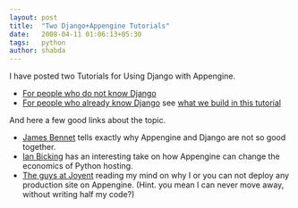```yaml
---
layout: post
title:  "Two Django+Appengine Tutorials"
date:   2008-04-11 01:06:13+05:30
tags:	python
author: shabda
---
```

I have posted two Tutorials for Using Django with Appengine.

- [For people who do not know Django](http://www.42topics.com/dumps/django/docs.html)
- [For people who already know Django](http://www.42topics.com/dumps/appengine/doc.html)  see [what we build in this tutorial](http://blogango.appspot.com/)

And here a few good links about the topic.

- [James Bennet](http://www.b-list.org/weblog/2008/apr/08/batteries-sold-separately/) tells exactly why Appengine and Django are not so good together.
- [Ian Bicking](http://blog.ianbicking.org/2008/04/09/app-engine-commodity-vs-proprietary/) has an interesting take on how Appengine can change the economics of Python hosting.
- [The guys at Joyent](http://www.joyeur.com/2008/04/08/let-my-people-have-root) reading my mind on why I or you can not deploy any production site on Appengine. (Hint. you mean I can never move away, without writing half my code?)

